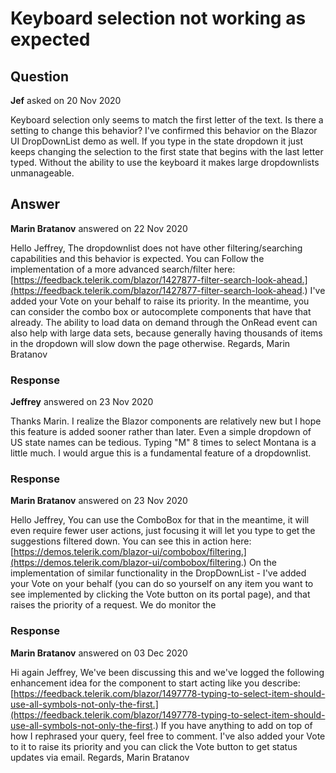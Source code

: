 # Keyboard selection not working as expected

## Question

**Jef** asked on 20 Nov 2020

Keyboard selection only seems to match the first letter of the text. Is there a setting to change this behavior? I've confirmed this behavior on the Blazor UI DropDownList demo as well. If you type in the state dropdown it just keeps changing the selection to the first state that begins with the last letter typed. Without the ability to use the keyboard it makes large dropdownlists unmanageable.

## Answer

**Marin Bratanov** answered on 22 Nov 2020

Hello Jeffrey, The dropdownlist does not have other filtering/searching capabilities and this behavior is expected. You can Follow the implementation of a more advanced search/filter here: [https://feedback.telerik.com/blazor/1427877-filter-search-look-ahead.](https://feedback.telerik.com/blazor/1427877-filter-search-look-ahead.) I've added your Vote on your behalf to raise its priority. In the meantime, you can consider the combo box or autocomplete components that have that already. The ability to load data on demand through the OnRead event can also help with large data sets, because generally having thousands of items in the dropdown will slow down the page otherwise. Regards, Marin Bratanov

### Response

**Jeffrey** answered on 23 Nov 2020

Thanks Marin. I realize the Blazor components are relatively new but I hope this feature is added sooner rather than later. Even a simple dropdown of US state names can be tedious. Typing "M" 8 times to select Montana is a little much. I would argue this is a fundamental feature of a dropdownlist.

### Response

**Marin Bratanov** answered on 23 Nov 2020

Hello Jeffrey, You can use the ComboBox for that in the meantime, it will even require fewer user actions, just focusing it will let you type to get the suggestions filtered down. You can see this in action here: [https://demos.telerik.com/blazor-ui/combobox/filtering.](https://demos.telerik.com/blazor-ui/combobox/filtering.) On the implementation of similar functionality in the DropDownList - I've added your Vote on your behalf (you can do so yourself on any item you want to see implemented by clicking the Vote button on its portal page), and that raises the priority of a request. We do monitor the

### Response

**Marin Bratanov** answered on 03 Dec 2020

Hi again Jeffrey, We've been discussing this and we've logged the following enhancement idea for the component to start acting like you describe: [https://feedback.telerik.com/blazor/1497778-typing-to-select-item-should-use-all-symbols-not-only-the-first.](https://feedback.telerik.com/blazor/1497778-typing-to-select-item-should-use-all-symbols-not-only-the-first.) If you have anything to add on top of how I rephrased your query, feel free to comment. I've also added your Vote to it to raise its priority and you can click the Vote button to get status updates via email. Regards, Marin Bratanov
